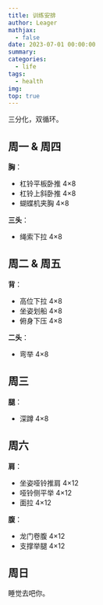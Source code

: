 ```yaml
---
title: 训练安排
author: Leager
mathjax:
  - false
date: 2023-07-01 00:00:00
summary:
categories:
  - life
tags:
  - health
img:
top: true
---
```


三分化，双循环。

<!--more-->

## 周一 & 周四

**胸**：

- 杠铃平板卧推 4×8
- 杠铃上斜卧推 4×8
- 蝴蝶机夹胸 4×8


**三头**：

- 绳索下拉 4×8

## 周二 & 周五

**背**：

- 高位下拉 4×8
- 坐姿划船 4×8
- 俯身下压 4×8

**二头**：

- 弯举 4×8

## 周三

**腿**：

- 深蹲 4×8

## 周六

**肩**：

- 坐姿哑铃推肩 4×12
- 哑铃侧平举 4×12
- 面拉 4×12

**腹**：

- 龙门卷腹 4×12
- 支撑举腿 4×12

## 周日

睡觉去吧你。